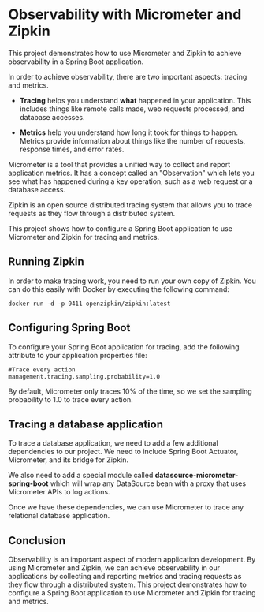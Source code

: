 # Observability with Micrometer and Zipkin
This project demonstrates how to use Micrometer and Zipkin to achieve observability in a Spring Boot application.

In order to achieve observability, there are two important aspects: tracing and metrics.

 - **Tracing** helps you understand **what** happened in your application. This includes things like remote calls made, web requests processed, and database accesses.


 - **Metrics** help you understand how long it took for things to happen. Metrics provide information about things like the number of requests, response times, and error rates.

Micrometer is a tool that provides a unified way to collect and report application metrics. It has a concept called an "Observation" which lets you see what has happened during a key operation, such as a web request or a database access.

Zipkin is an open source distributed tracing system that allows you to trace requests as they flow through a distributed system.

This project shows how to configure a Spring Boot application to use Micrometer and Zipkin for tracing and metrics.

## Running Zipkin
In order to make tracing work, you need to run your own copy of Zipkin. You can do this easily with Docker by executing the following command:

```
docker run -d -p 9411 openzipkin/zipkin:latest
```

## Configuring Spring Boot
To configure your Spring Boot application for tracing, add the following attribute to your application.properties file:

```
#Trace every action
management.tracing.sampling.probability=1.0
```

By default, Micrometer only traces 10% of the time, so we set the sampling probability to 1.0 to trace every action.

## Tracing a database application
To trace a database application, we need to add a few additional dependencies to our project. We need to include Spring Boot Actuator, Micrometer, and its bridge for Zipkin.

We also need to add a special module called **datasource-micrometer-spring-boot** which will wrap any DataSource bean with a proxy that uses Micrometer APIs to log actions.

Once we have these dependencies, we can use Micrometer to trace any relational database application.

## Conclusion
Observability is an important aspect of modern application development. By using Micrometer and Zipkin, we can achieve observability in our applications by collecting and reporting metrics and tracing requests as they flow through a distributed system. This project demonstrates how to configure a Spring Boot application to use Micrometer and Zipkin for tracing and metrics.
